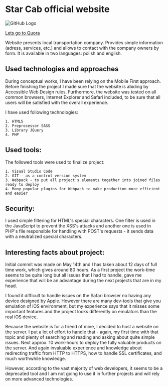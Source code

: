 # Star Cab official website

![GitHub Logo](/images/starcab.bmp)


[Lets go to Quora](starcab.wroclaw.pl)


Website presents local transportation company. Provides simple information (adress, services, etc.) and allows to contact with the company owners by form. It is available in two languages: polish and english.


## Used technologies and approaches

During conceptual works, I have been relying on the Mobile First approach. Before finishing the project I made sure that the website
is abiding by Accessible Web Design rules. Furthermore, the website was tested on all common browsers, Internet Explorer and Safari included, to be sure that all users will be satisfied with the overall experience.

I have used following technologies:

    1. HTML5
    2. Preprocessor SASS
    3. Library JQuery
    4. PHP


## Used tools:

The followed tools were used to finalize project:

    1. Visual Studio Code
    2. GIT - as a control version system
    3. Webpack - to put all project's elements together into joined files ready to deploy
    4. Many popular plugins for Webpack to make production more efficient and easier

## Security:

I used simple filtering for HTML's special characters. One filter is used in the JavaScript to prevent the XSS's attacks and another one is used in PHP's file responsible for handling with POST's requests - it sends data with a neutralized special characters.

## Interesting facts about project:

Initial commit was made on May 14th and I has taken about 12 days of full time work, which gives around 80 hours.
As a first project the work-time seems to be quite long but all issues that I had to handle, gave me experience that will be an advantage during the next projects that are in my head.

I found it difficult to handle issues on the Safari browser no having any device designed by Apple. However there are many dev-tools that give you emulation of iOS environment, but my experience says that it misses some important features and the project looks differently on emulators than the real iOS device.

Because the website is for a friend of mine, I decided to host a website on the server. I put a lot of effort to handle that - again, my first time with that topic and plenty of searching and reading and asking about quite simple issues. Next approx. 10 work-hours to deploy the fully valuable products on the server. And again invaluable experience and knowledge about redirecting traffic from HTTP to HTTPS, how to handle SSL certificates, and much worthwhile knowledge.

However, according to the vast majority of web developers, it seems to be a deprecated tool and I am not going to use it in further projects and will rely on more advanced technologies.
